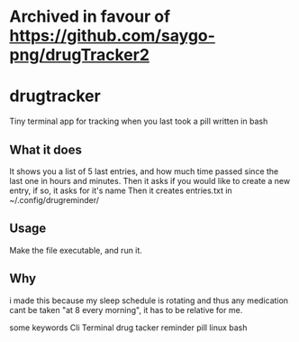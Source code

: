 # Archived in favour of https://github.com/saygo-png/drugTracker2

# drugtracker
Tiny terminal app for tracking when you last took a pill written in bash
## What it does
It shows you a list of 5 last entries, and how much time passed since the last one in hours and minutes.
Then it asks if you would like to create a new entry, if so, it asks for it's name
Then it creates entries.txt in ~/.config/drugreminder/
## Usage
Make the file executable, and run it.
## Why
i made this because my sleep schedule is rotating and thus any medication cant be taken "at 8 every morning", it has to be relative for me.

some keywords
Cli Terminal drug tacker reminder pill linux bash 
